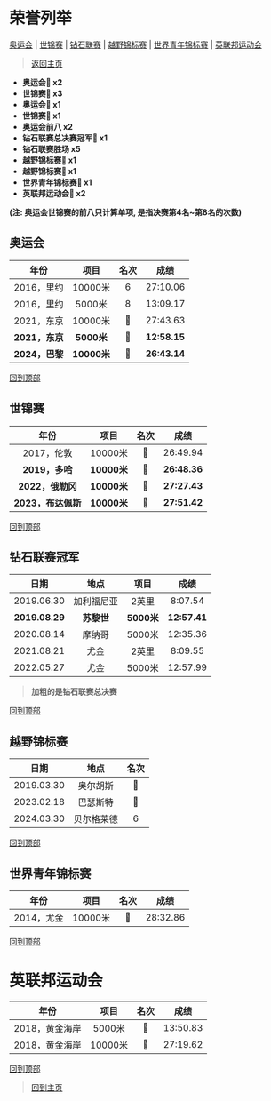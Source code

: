 # 荣誉列举

[奥运会](#奥运会) | [世锦赛](#世锦赛) | [钻石联赛](#钻石联赛冠军) | [越野锦标赛](#越野锦标赛) | [世界青年锦标赛](#世界青年锦标赛) | [英联邦运动会](#英联邦运动会)

> [返回主页](./Profile.md)

- **奥运会🥇 x2**
- **世锦赛🥇 x3**
- **奥运会🥈 x1**
- **世锦赛🥈 x1**
- **奥运会前八 x2**
- **钻石联赛总决赛冠军💎 x1**
- **钻石联赛胜场 x5**
- **越野锦标赛🥇 x1**
- **越野锦标赛🥉 x1**
- **世界青年锦标赛🥇 x1**
- **英联邦运动会🥇 x2**

**(注: 奥运会世锦赛的前八只计算单项, 是指决赛第4名~第8名的次数)**

## 奥运会

|      年份      |    项目     | 名次  |     成绩     |
| :------------: | :---------: | :---: | :----------: |
|   2016，里约   |   10000米   |   6   |   27:10.06   |
|   2016，里约   |   5000米    |   8   |   13:09.17   |
|   2021，东京   |   10000米   |   🥈   |   27:43.63   |
| **2021，东京** | **5000米**  | **🥇** | **12:58.15** |
| **2024，巴黎** | **10000米** | **🥇** | **26:43.14** |

[回到顶部](#荣誉列举)

## 世锦赛

|        年份        |    项目     | 名次  |     成绩     |
| :----------------: | :---------: | :---: | :----------: |
|     2017，伦敦     |   10000米   |   🥈   |   26:49.94   |
|   **2019，多哈**   | **10000米** | **🥇** | **26:48.36** |
|  **2022，俄勒冈**  | **10000米** | **🥇** | **27:27.43** |
| **2023，布达佩斯** | **10000米** | **🥇** | **27:51.42** |

[回到顶部](#荣誉列举)

## 钻石联赛冠军

|      日期      |    地点    |    项目    |     成绩     |
| :------------: | :--------: | :--------: | :----------: |
|   2019.06.30   | 加利福尼亚 |   2英里    |   8:07.54    |
| **2019.08.29** | **苏黎世** | **5000米** | **12:57.41** |
|   2020.08.14   |   摩纳哥   |   5000米   |   12:35.36   |
|   2021.08.21   |    尤金    |   2英里    |   8:09.55    |
|   2022.05.27   |    尤金    |   5000米   |   12:57.99   |

> **加粗的是钻石联赛总决赛**

[回到顶部](#荣誉列举)

## 越野锦标赛

|    日期    |    地点    | 名次 |
| :--------: | :--------: | :--: |
| 2019.03.30 |  奥尔胡斯  |  🥇   |
| 2023.02.18 |  巴瑟斯特  |  🥉   |
| 2024.03.30 | 贝尔格莱德 |  6   |

[回到顶部](#荣誉列举)

## 世界青年锦标赛

|    年份    |  项目   | 名次 |   成绩   |
| :--------: | :-----: | :--: | :------: |
| 2014，尤金 | 10000米 |  🥇   | 28:32.86 |

[回到顶部](#荣誉列举)

# 英联邦运动会

|      年份      |  项目   | 名次 |   成绩   |
| :------------: | :-----: | :--: | :------: |
| 2018，黄金海岸 | 5000米  |  🥇   | 13:50.83 |
| 2018，黄金海岸 | 10000米 |  🥇   | 27:19.62 |

[回到顶部](#荣誉列举)

> [回到主页](./Profile.md)